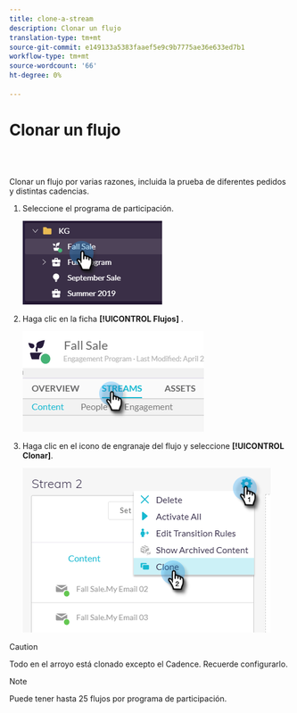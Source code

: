 ```yaml
---
title: clone-a-stream
description: Clonar un flujo
translation-type: tm+mt
source-git-commit: e149133a5383faaef5e9c9b7775ae36e633ed7b1
workflow-type: tm+mt
source-wordcount: '66'
ht-degree: 0%

---
```



# Clonar un flujo

<br> 

Clonar un flujo por varias razones, incluida la prueba de diferentes pedidos y distintas cadencias.

1. Seleccione el programa de participación.

   ![Imagen uno](/help/sky/assets/engagement-programs/clone-a-stream/clone-a-stream-1.png)

1. Haga clic en la ficha **[!UICONTROL Flujos]** .

   ![Imagen dos](/help/sky/assets/engagement-programs/clone-a-stream/clone-a-stream-2.png)

1. Haga clic en el icono de engranaje del flujo y seleccione **[!UICONTROL Clonar]**.

   ![Imagen tres](/help/sky/assets/engagement-programs/clone-a-stream/clone-a-stream-3.png)

>[!CAUTION]
>
>Todo en el arroyo está clonado excepto el Cadence. Recuerde configurarlo.

>[!NOTE]
>
>Puede tener hasta 25 flujos por programa de participación.
